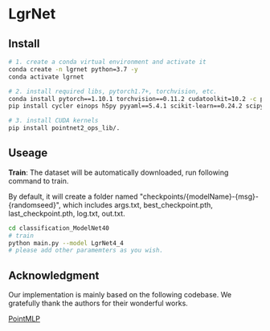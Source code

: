 # LgrNet


## Install

```bash
# 1. create a conda virtual environment and activate it
conda create -n lgrnet python=3.7 -y
conda activate lgrnet

# 2. install required libs, pytorch1.7+, torchvision, etc.
conda install pytorch==1.10.1 torchvision==0.11.2 cudatoolkit=10.2 -c pytorch -y
pip install cycler einops h5py pyyaml==5.4.1 scikit-learn==0.24.2 scipy tqdm matplotlib==3.4.2

# 3. install CUDA kernels
pip install pointnet2_ops_lib/.
```


## Useage

**Train**: The dataset will be automatically downloaded, run following command to train.

By default, it will create a folder named "checkpoints/{modelName}-{msg}-{randomseed}", which includes args.txt, best_checkpoint.pth, last_checkpoint.pth, log.txt, out.txt.
```bash
cd classification_ModelNet40
# train 
python main.py --model LgrNet4_4
# please add other paramemters as you wish.
```







## Acknowledgment

Our implementation is mainly based on the following codebase. We gratefully thank the authors for their wonderful works.

[PointMLP](https://github.com/ma-xu/pointMLP-pytorch)









